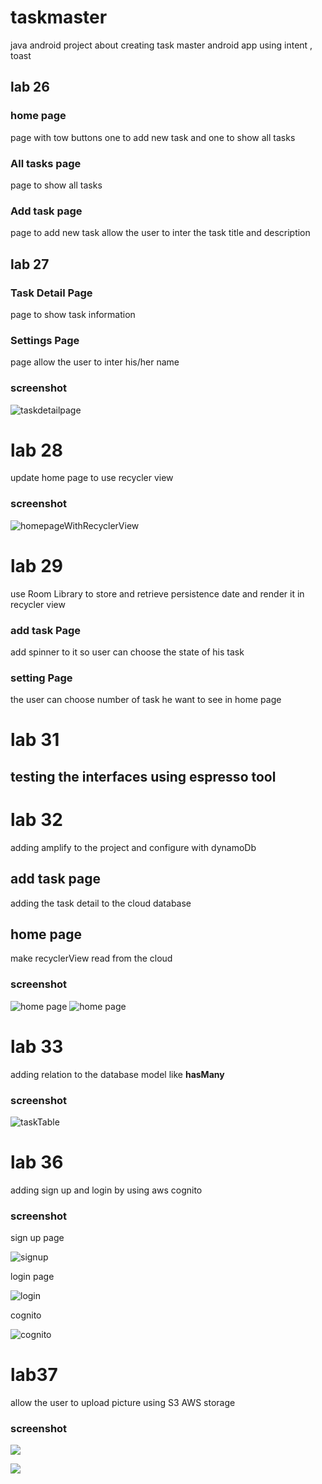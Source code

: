 # taskmaster
java android project about creating task master android app using intent , toast 

## lab 26


### home page

page with tow buttons one to add new task and one to show all tasks

### All tasks page

page to show all tasks

### Add task page

page to add new task allow the user to inter the task title and description 

## lab 27

### Task Detail Page
page to show task information 

### Settings Page

page allow the user to inter his/her name

### screenshot

![taskdetailpage](./screenshots/taskdetail.png)


# lab 28
update home page to use recycler view 

### screenshot

![homepageWithRecyclerView](./screenshots/recyclerView.png)


# lab 29 
use Room Library to store and retrieve persistence date and render it in recycler view

### add task Page 
add spinner to it so user can choose the state of his task

### setting Page 
the user can choose number of task he want to see in home page 

# lab 31

## testing the interfaces using espresso tool 

# lab 32

adding amplify to the project and configure with dynamoDb

## add task page 
 adding the task detail to the cloud database
 
## home page 
make recyclerView read from the cloud 

### screenshot

![home page](./screenshots/lab32.png)
![home page](./screenshots/lab32_1.png)


# lab 33
adding relation to the database model like **hasMany**

### screenshot
![taskTable](./screenshots/lab33.png)

# lab 36

adding sign up and login by using aws cognito

### screenshot

sign up page

![signup](./screenshots/signup.png)


login page 

![login](./screenshots/logout.png)

cognito

![cognito](./screenshots/Screenshot%202022-05-29%20222755.png)


# lab37

allow the user to upload picture using S3 AWS storage

### screenshot
![](./screenshots/lab371.png)

![](./screenshots/lab37.png)